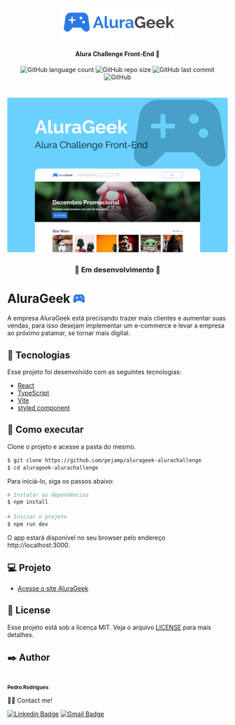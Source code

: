 <h1 align="center">
    <br>
    <img src="./src/assets/logo-default.svg" width="260px" alt="logo alurageek">
</h1>

<h4 align="center">
    Alura Challenge Front-End 🤿
</h4>

<p align="center">
    <img alt="GitHub language count" src="https://img.shields.io/github/languages/count/pejamp/alurageek-alurachallenge?color=6AD1FF&style=for-the-badge&labelColor=0A2533">
    <img alt="GitHub repo size" src="https://img.shields.io/github/repo-size/pejamp/alurageek-alurachallenge?color=6AD1FF&style=for-the-badge&labelColor=0A2533">
    <img alt="GitHub last commit" src="https://img.shields.io/github/last-commit/pejamp/alurageek-alurachallenge?color=6AD1FF&style=for-the-badge&labelColor=0A2533">
    <img alt="GitHub" src="https://img.shields.io/github/license/pejamp/alurageek-alurachallenge?color=6AD1FF&style=for-the-badge&labelColor=0A2533">
</p>

<h1 align="center">
    <img alt="AluraGeek" src="./src/assets/Capa.png" />
</h1>

<h3 align="center">
    🚧 Em desenvolvimento 🚧
</h3>

# AluraGeek <img src="./src/assets/logo-header.svg" width="28" alt="logo icon">
A empresa AluraGeek está precisando trazer mais clientes e aumentar suas vendas, para isso desejam implementar um e-commerce e levar a empresa ao próximo patamar, se tornar mais digital.

## 🧪 Tecnologias

Esse projeto foi desenvolvido com as seguintes tecnologias:

- [React](https://reactjs.org)
- [TypeScript](https://www.typescriptlang.org/)
- [Vite](https://vitejs.dev/)
- [styled component](https://styled-components.com/)

## 🚀 Como executar

Clone o projeto e acesse a pasta do mesmo.

```bash
$ git clone https://github.com/pejamp/alurageek-alurachallenge
$ cd alurageek-alurachallenge
```

Para iniciá-lo, siga os passos abaixo:
```bash
# Instalar as dependências
$ npm install

# Iniciar o projeto
$ npm run dev
```
O app estará disponível no seu browser pelo endereço http://localhost:3000.

## 💻 Projeto
- [Acesse o site AluraGeek](https://alurageek-alurachallenge.vercel.app/)

## 📝 License

Esse projeto está sob a licença MIT. Veja o arquivo [LICENSE](LICENSE.md) para mais detalhes.

## ✒️ Author

<a href="https://github.com/pejamp">
 <img style="border-radius: 50%;" src="https://avatars.githubusercontent.com/u/53826489?s=460&u=834aa9912aaaa1464d4635cb9fa7767c64a6e9b3&v=4" width="100px;" alt=""/>
 <br />
 <sub><b>Pedro Rodrigues</b></sub>
</a> 
 <br />

👋🏽 Contact me!

[![Linkedin Badge](https://img.shields.io/badge/-Pedro-blue?style=flat-square&logo=Linkedin&logoColor=white&link=https://www.linkedin.com/in/pedro-j%C3%A2nio-rodrigues-abreu-3a3647176/)](https://www.linkedin.com/in/pedro-j%C3%A2nio-rodrigues-abreu-3a3647176/) 
[![Gmail Badge](https://img.shields.io/badge/-pedro.roguea@gmail.com-c14438?style=flat-square&logo=Gmail&logoColor=white&link=mailto:pedro.roguea@gmail.com)](mailto:pedro.roguea@gmail.com)

